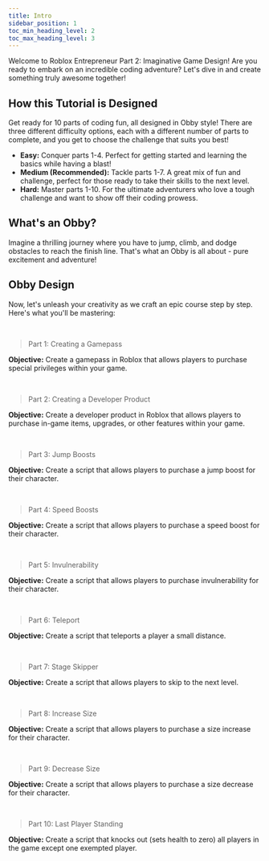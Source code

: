 ```yaml
---
title: Intro
sidebar_position: 1
toc_min_heading_level: 2
toc_max_heading_level: 3
---
```


<!-- import ReactPlayer from 'react-player'
import MyVideoUrl from './video/Intro.mp4'; -->

Welcome to Roblox Entrepreneur Part 2: Imaginative Game Design! Are you ready to embark on an incredible coding adventure? Let's dive in and create something truly awesome together!

<!-- <div align='center'>
  <ReactPlayer controls url={MyVideoUrl}/>
</div> -->

## How this Tutorial is Designed

Get ready for 10 parts of coding fun, all designed in Obby style! There are three different difficulty options, each with a different number of parts to complete, and you get to choose the challenge that suits you best! 
- **Easy:** Conquer parts 1-4. Perfect for getting started and learning the basics while having a blast!
- **Medium (Recommended):** Tackle parts 1-7. A great mix of fun and challenge, perfect for those ready to take their skills to the next level.
- **Hard:** Master parts 1-10. For the ultimate adventurers who love a tough challenge and want to show off their coding prowess.

## What's an Obby?

Imagine a thrilling journey where you have to jump, climb, and dodge obstacles to reach the finish line. That's what an Obby is all about - pure excitement and adventure!

## Obby Design

Now, let's unleash your creativity as we craft an epic course step by step. Here's what you'll be mastering:

<br  />

>Part 1: Creating a Gamepass

**Objective:** Create a gamepass in Roblox that allows players to purchase special privileges within your game.

<br  />

>Part 2: Creating a Developer Product

**Objective:** Create a developer product in Roblox that allows players to purchase in-game items, upgrades, or other features within your game.

<br  />

>Part 3: Jump Boosts

**Objective:** Create a script that allows players to purchase a jump boost for their character.

<br  />

>Part 4: Speed Boosts

**Objective:** Create a script that allows players to purchase a speed boost for their character.

<br  />

>Part 5: Invulnerability

**Objective:** Create a script that allows players to purchase invulnerability for their character.

<br  />

>Part 6: Teleport

**Objective:** Create a script that teleports a player a small distance.

<br  />

>Part 7: Stage Skipper

**Objective:** Create a script that allows players to skip to the next level.

<br  />

>Part 8: Increase Size

**Objective:** Create a script that allows players to purchase a size increase for their character.

<br  />

>Part 9: Decrease Size

**Objective:** Create a script that allows players to purchase a size decrease for their character.

<br  />

>Part 10: Last Player Standing

**Objective:** Create a script that knocks out (sets health to zero) all players in the game except one exempted player. 
